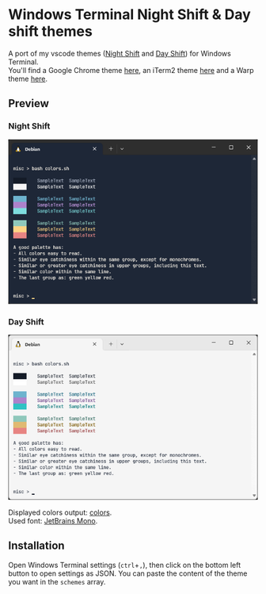 # Windows Terminal Night Shift & Day shift themes

A port of my vscode themes ([Night Shift](https://github.com/Jean-Tinland/vscode-theme-desaturated) and [Day Shift](https://github.com/Jean-Tinland/vscode-theme-day-shift)) for Windows Terminal.\
You'll find a Google Chrome theme [here](https://github.com/Jean-Tinland/chrome-theme-desaturated), an iTerm2 theme [here](https://github.com/Jean-Tinland/iTerm2-theme-desaturated) and a Warp theme [here](https://github.com/Jean-Tinland/warp-theme-night-shift).

## Preview

### Night Shift

![dark preview](./preview-dark.png)

### Day Shift

![light preview](./preview-light.png)

Displayed colors output: [colors](https://gitlab.com/es20490446e/colors).\
Used font: [JetBrains Mono](https://www.jetbrains.com/lp/mono/).

## Installation

Open Windows Terminal settings (`ctrl`+`,`), then click on the bottom left button to open settings as JSON. You can paste the content of the theme you want in the `schemes` array.
